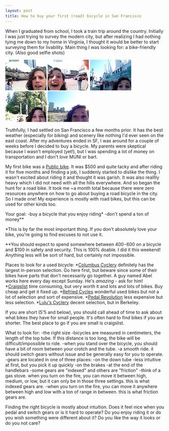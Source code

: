 ```yaml
---
layout: post
title: How to buy your first (road) bicycle in San Francisco
---
```


When I graduated from school, I took a train trip around the country. Initially I was just trying to survey the modern city, but after realizing I had nothing tying me down to my home in Virginia, I thought it would be better to start surveying them for livability. Main thing I was looking for: a bike-friendly city. (Also good selfie shots)

![Chicago?](/assets/IMG_2167.jpg)
![Seattle!](/assets/IMG_2434.jpg)
![Canada.](/assets/IMG_2452.jpg)
![Canada.](/assets/IMG_2461.jpg)
![Poles!](/assets/IMG_2481.jpg)

Truthfully, I had settled on San Francisco a few months prior. It has the best weather (especially for biking) and scenery like nothing I'd ever seen on the east coast. After my adventures ended in SF, I was around for a couple of weeks before I decided to buy a bicycle. My parents were skeptical because I wasn't employed (yet!), but I was spending a lot of money on transportation and I don't *love* MUNI or bart.

My first bike was a [Public bike](http://publicbikes.com/p/PUBLIC-V7-2015-Best-City-Bike-Commuter-Cruiser-Bicycle-Reviews). It was $500 and quite tacky and after riding it for five months and finding a job, I suddenly started to dislike the thing. I wasn't excited about riding it and thought it was garish. It was also realllly heavy which I did not need with all the hills everywhere. And so began the hunt for a road bike. It took me ~a month total because there were zero resources anywhere on how to go about buying a road bicycle in the city. So I made one! My experience is mostly with road bikes, but this can be used for other kinds too.

Your goal:
-buy a bicycle that you enjoy riding*
-don't spend a ton of money** 

*This is by far the most important thing. If you don't absolutely love your bike, you're going to find excuses to not use it.

**You should expect to spend somewhere between $400-$600 on a bicycle and $100 in safety and security. This is 100% doable. I did it this weekend! Anything less will be sort of hard, but certainly not impossible.

Places to look for a used bicycle:
*[Columbus Cyclery](http://www.gobikeit.com/cyclery/buy-a-bike/used-bikes/) definitely has the largest in-person selection. Go here first, but beware since some of their bikes have parts that don't necessarily go together. A guy named Abel works here every day except Sunday. He's *amazing* - ask for him!
*[Craigslist](http://sfbay.craigslist.org/search/bik) time consuming, but very worth it and lots and lots of bikes. Buy cheap and get it fixed up.
*[Refried Cycles](http://www.refriedcycles.com/) wonderful used bikes but not a lot of selection and sort of expensive.
*[Pedal Revolution](http://www.pedalrevolution.org/) less expensive but less selection.
*[Lulu's Cyclery](http://www.yelp.com/biz/lulus-cyclery-berkeley) decent selection, but in Berkeley.

If you are short (5'5 and below), you should call ahead of time to ask about what bikes they have for small people. It's often hard to find bikes if you are shorter. The best place to go if you are small is craigslist.

What to look for:
-the right size
	-bicycles are measured in centimeters, the length of the top tube. If this distance is too long, the bike will be difficult/impossible to ride.
	-when you stand over the bicycle, you should have a bit of room between your crotch and the tube. 
-a smooth ride. it should switch gears without issue and be generally easy for you to operate.
	-gears are located in one of three places:
		-on the down tube
			-less intuitive at first, but you pick it up quickly 
		-on the brakes
		-at the end of the handlebars
	-some gears are "indexed" and others are "friction"
		-think of a gas stove. when you turn on the fire, you can move it between high, medium, or low, but it can only be in those three settings. this is what indexed gears are.
		-when you turn on the fire, you can move it anywhere between high and low with a ton of range in between. this is what friction gears are.


Finding the right bicycle is mostly about intuition. Does it feel nice when you pedal and switch gears or is it hard to operate? Do you enjoy riding it or do you wish something were different about it? Do you like the way it looks or do you not care? 


